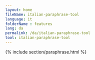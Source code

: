```yaml
---
layout: home
fileName: italian-paraphrase-tool
language: it
folderName : features
lang: da
permalink: /da/italian-paraphrase-tool
tool: italian-paraphrase-tool
---
```

{% include section/paraphrase.html %}